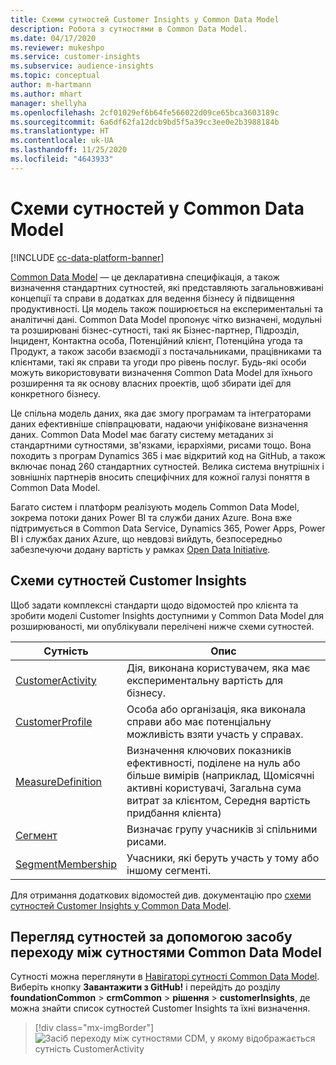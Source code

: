 ```yaml
---
title: Схеми сутностей Customer Insights у Common Data Model
description: Робота з сутностями в Common Data Model.
ms.date: 04/17/2020
ms.reviewer: mukeshpo
ms.service: customer-insights
ms.subservice: audience-insights
ms.topic: conceptual
author: m-hartmann
ms.author: mhart
manager: shellyha
ms.openlocfilehash: 2cf01029ef6b64fe566022d09ce65bca3603189c
ms.sourcegitcommit: 6a6df62fa12dcb9bd5f5a39cc3ee0e2b3988184b
ms.translationtype: HT
ms.contentlocale: uk-UA
ms.lasthandoff: 11/25/2020
ms.locfileid: "4643933"
---
```

# <a name="entity-schemas-in-common-data-model"></a>Схеми сутностей у Common Data Model

[!INCLUDE [cc-data-platform-banner](../includes/cc-data-platform-banner.md)]

[Common Data Model](https://docs.microsoft.com/common-data-model/) — це декларативна специфікація, а також визначення стандартних сутностей, які представляють загальновживані концепції та справи в додатках для ведення бізнесу й підвищення продуктивності. Ця модель також поширюється на експериментальні та аналітичні дані. Common Data Model пропонує чітко визначені, модульні та розширювані бізнес-сутності, такі як Бізнес-партнер, Підрозділ, Інцидент, Контактна особа, Потенційний клієнт, Потенційна угода та Продукт, а також засоби взаємодії з постачальниками, працівниками та клієнтами, такі як справи та угоди про рівень послуг. Будь-які особи можуть використовувати визначення Common Data Model для їхнього розширення та як основу власних проектів, щоб збирати ідеї для конкретного бізнесу.

Це спільна модель даних, яка дає змогу програмам та інтеграторами даних ефективніше співпрацювати, надаючи уніфіковане визначення даних. Common Data Model має багату систему метаданих зі стандартними сутностями, зв'язками, ієрархіями, рисами тощо. Вона походить з програм Dynamics 365 і має відкритий код на GitHub, а також включає понад 260 стандартних сутностей. Велика система внутрішніх і зовнішніх партнерів вносить специфічних для кожної галузі поняття в Common Data Model.

Багато систем і платформ реалізують модель Common Data Model, зокрема потоки даних Power BI та служби даних Azure. Вона вже підтримується в Common Data Service, Dynamics 365, Power Apps, Power BI і службах даних Azure, що невдовзі вийдуть, безпосередньо забезпечуючи додану вартість у рамках [Open Data Initiative](https://www.microsoft.com/open-data-initiative).

## <a name="customer-insights-entity-schemas"></a>Схеми сутностей Customer Insights

Щоб задати комплексні стандарти щодо відомостей про клієнта та зробити моделі Customer Insights доступними у Common Data Model для розширюваності, ми опублікували перелічені нижче схеми сутностей.

| Сутність | Опис |
|---------|---------|
|[CustomerActivity](https://docs.microsoft.com/common-data-model/schema/core/applicationcommon/foundationcommon/crmcommon/solutions/customerinsights/customeractivity) | Дія, виконана користувачем, яка має експериментальну вартість для бізнесу. |
|[CustomerProfile](https://docs.microsoft.com/common-data-model/schema/core/applicationcommon/foundationcommon/crmcommon/solutions/customerinsights/customerprofile) | Особа або організація, яка виконала справи або має потенціальну можливість взяти участь у справах. |
|[MeasureDefinition](https://docs.microsoft.com/common-data-model/schema/core/applicationcommon/foundationcommon/crmcommon/solutions/customerinsights/measuredefinition) | Визначення ключових показників ефективності, поділене на нуль або більше вимірів (наприклад, Щомісячні активні користувачі, Загальна сума витрат за клієнтом, Середня вартість придбання клієнта) |
|[Сегмент](https://docs.microsoft.com/common-data-model/schema/core/applicationcommon/foundationcommon/crmcommon/solutions/customerinsights/segment) | Визначає групу учасників зі спільними рисами. |
|[SegmentMembership](https://docs.microsoft.com/common-data-model/schema/core/applicationcommon/foundationcommon/crmcommon/solutions/customerinsights/segmentmembership) | Учасники, які беруть участь у тому або іншому сегменті. |

Для отримання додаткових відомостей див. документацію про [схеми сутностей Customer Insights у Common Data Model](https://docs.microsoft.com/common-data-model/schema/core/applicationcommon/foundationcommon/crmcommon/solutions/customerinsights/overview).

## <a name="view-entities-using-the-common-data-model-entity-navigator"></a>Перегляд сутностей за допомогою засобу переходу між сутностями Common Data Model

Сутності можна переглянути в [Навігаторі сутності Common Data Model](https://microsoft.github.io/CDM/). Виберіть кнопку **Завантажити з GitHub!** і перейдіть до розділу **foundationCommon** > **crmCommon** > **рішення** > **customerInsights**, де можна знайти список сутностей Customer Insights та їхні визначення.
> [!div class="mx-imgBorder"]
> ![Засіб переходу між сутностями CDM, у якому відображається сутність CustomerActivity](media/CDM-entity-navigator.png "Засіб переходу між сутностями CDM, у якому відображається сутність CustomerActivity")
